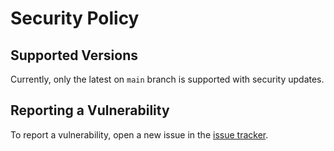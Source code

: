 # Security Policy

## Supported Versions

Currently, only the latest on `main` branch is supported with security updates.

## Reporting a Vulnerability

To report a vulnerability, open a new issue in the [issue tracker](https://github.com/eser/aya.is/issues).
